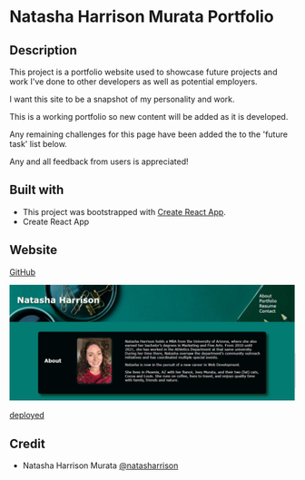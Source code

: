 # Natasha Harrison Murata Portfolio

## Description

This project is a portfolio website used to showcase future projects and work I've done to other developers as well as potential employers.

I want this site to be a snapshot of my personality and work.

This is a working portfolio so new content will be added as it is developed.

Any remaining challenges for this page have been added the to the 'future task' list below.

Any and all feedback from users is appreciated!

## Built with

- This project was bootstrapped with [Create React App](https://github.com/facebook/create-react-app).
- Create React App

## Website

[GitHub](https://github.com/natasharrison/natasharrison_portfolio.git)

![screenshot](./src/assets/screenshot/screenshot.JPG)

[deployed](https://natasharrison.github.io/natasharrison_portfolio/)

## Credit

- Natasha Harrison Murata [@natasharrison](https://github.com/natasharrison)